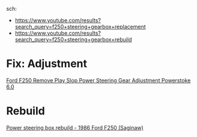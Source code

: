 sch:
- https://www.youtube.com/results?search_query=f250+steering+gearbox+replacement
- https://www.youtube.com/results?search_query=f250+steering+gearbox+rebuild

# Fix: Adjustment
[Ford F250 Remove Play Slop Power Steering Gear Adjustment Powerstoke 6.0](https://youtu.be/d-5Mn1RWT-s)

# Rebuild
[Power steering box rebuild - 1986 Ford F250 (Saginaw)](https://youtu.be/VJG5tlgGSYU)
